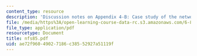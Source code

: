 ```yaml
---
content_type: resource
description: 'Discussion notes on Appendix 4-B: Case study of the network file system.'
file: /media/https%3A/open-learning-course-data-rc.s3.amazonaws.com/6-824-distributed-computer-systems-engineering-spring-2006/ae72f96049027186c38552927a51119f_nfs85.pdf
file_type: application/pdf
resourcetype: Document
title: nfs85.pdf
uid: ae72f960-4902-7186-c385-52927a51119f
---
```

